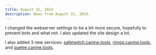 ```yaml
---
title: August 31, 2024
description: News from August 31, 2024.
---
```


I changed the webserver settings to be a bit more secure, hopefully to prevent bots and what not. I also updated the site design a lot.

I also added 3 new services: [safetwitch.canine.tools](https://safetwitch.canine.tools/), [rimgo.canine.tools](https://rimgo.canine.tools/), and [quetre.canine.tools](https://quetre.canine.tools/).